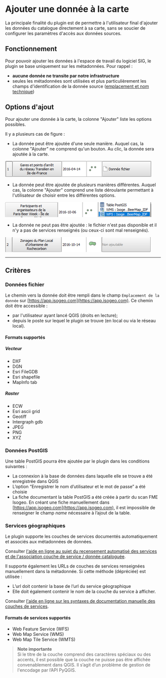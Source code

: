 # Ajouter une donnée à la carte

La principale finalité du plugin est de permettre à l'utilisateur final d'ajouter les données du catalogue directement à sa carte, sans se soucier de configurer les paramètres d'accès aux données sources.

## Fonctionnement

Pour pouvoir ajouter les données à l'espace de travail du logiciel SIG, le plugin se base uniquement sur les métadonnées. Pour rappel :

* **aucune donnée ne transite par notre infrastructure**
* seules les métadonnées sont utilisées et plus particulièrement les champs d'identification de la donnée source ([emplacement et nom technique](http://help.isogeo.com/fr/features/documentation/md_identification.html#emplacement--nom-de-la-donn%C3%A9e))

## Options d&apos;ajout

Pour ajouter une donnée à la carte, la colonne "Ajouter" liste les options possibles.

Il y a plusieurs cas de figure :

* La donnée peut être ajoutée d'une seule manière. Auquel cas, la colonne "Ajouter" ne comprend qu'un bouton. Au clic, la donnée sera ajoutée à la carte.

![](https://raw.githubusercontent.com/isogeo/isogeo-plugin-qgis/master/img/fr/search_results_addOk_one_fr.png "Donn&eacute;e ajoutable d&apos;une seule mani&egrave;re")

* La donnée peut être ajoutée de plusieurs manières différentes. Auquel cas, la colonne "Ajouter" comprend une liste déroulante permettant à l'utilisateur de choisir entre les différentes options.

![](https://raw.githubusercontent.com/isogeo/isogeo-plugin-qgis/master/img/fr/search_results_add_OK_multi_fr.png "Donnée ajoutable de plusieurs manières")

* La donnée ne peut pas être ajoutée : le fichier n'est pas disponible et il n'y a pas de services renseignés \(ou ceux-ci sont mal renseignés\).

![](https://raw.githubusercontent.com/isogeo/isogeo-plugin-qgis/master/img/fr/search_results_addNot_fr.png "Donnée non ajoutable - Critères non remplis")

---

## Critères

### Données fichier

Le chemin vers la donnée doit être rempli dans le champ `Emplacement de la donnée` sur [https://app.isogeo.com](https://app.isogeo.com). Ce chemin doit être accessible :

* par l'utilisateur ayant lancé QGIS \(droits en lecture\);
* depuis le poste sur lequel le plugin se trouve \(en local ou via le réseau local\).

#### Formats supportés

##### Vecteur

* DXF
* DGN
* Esri FileGDB
* Esri shapefile
* MapInfo tab

##### Raster

* ECW
* Esri ascii grid
* Geotiff
* Intergraph gdb
* JPEG
* PNG
* XYZ

### Données PostGIS

Une table PostGIS pourra être ajoutée par le plugin dans les conditions suivantes :

* La connexion à la base de données dans laquelle elle se trouve a été enregistrée dans QGIS
* L’option “Enregistrer le nom d’utilisateur et le mot de passe” a été choisie
* La fiche documentant la table PostGIS a été créée à partir du scan FME Isogeo. En créant une fiche manuellement dans [https://app.isogeo.com](https://app.isogeo.com), il est impossible de renseigner le champ _name_ nécessaire à l’ajout de la table.

### Services géographiques

Le plugin supporte les couches de services documentés automatiquement et associés aux métadonnées de données.

Consulter [l'aide en ligne au sujet du recensement automatisé des services et de l'association couche de service / donnée cataloguée](http://help.isogeo.com/fr/features/inventory/md_services/srv_intro.html).

Il supporte également les URLs de couches de services renseignées manuellement dans la métadonnée. Si cette méthode \(dépréciée\) est utilisée :

* L’url doit contenir la base de l’url du service géographique
* Elle doit également contenir le nom de la couche du service à afficher.

Consulter [l'aide en ligne sur les syntaxes de documentation manuelle des couches de services](http://help.isogeo.com/fr/features/publish/webservices.html).

#### Formats de services supportés

* Web Feature Service \(WFS\)
* Web Map Service \(WMS\)
* Web Map Tile Service \(WMTS\)

> **Note importante**  
> Si le titre de la couche comprend des caractères spéciaux ou des accents, il est possible que la couche ne puisse pas être affichée convenablement dans QGIS. Il s’agit d’un problème de gestion de l'encodage par l’API PyQGIS.



